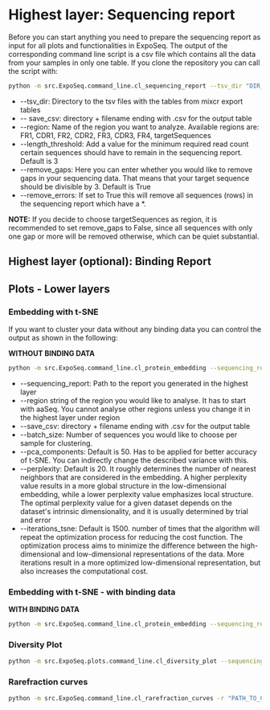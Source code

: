 # Highest layer: Sequencing report

Before you can start anything you need to prepare the sequencing report as input for all plots and functionalities in ExpoSeq. The output of the corresponding command line script is a csv file which contains all the data from your samples in only one table. If you clone the repository you can call the script with:

```bash
python -m src.ExpoSeq.command_line.cl_sequencing_report --tsv_dir "DIR_TO_TSV_FILES" --save_csv "OUTPUT_FILENAME" --region "CDR3"

```

- --tsv_dir: Directory to the tsv files with the tables from mixcr export tables
- -- save_csv: directory + filename ending with .csv for the output table
- --region: Name of the region you want to analyze. Available regions are: FR1, CDR1, FR2, CDR2, FR3, CDR3, FR4, targetSequences
- --length_threshold: Add a value for the minimum required read count certain sequences should have to remain in the sequencing report. Default is 3
- --remove_gaps: Here you can enter whether you would like to remove gaps in your sequencing data. That means that your target sequence should be divisible by 3. Default is True
- --remove_errors: If set to True this will remove all sequences (rows) in the sequencing report which have a *.

**NOTE:** If you decide to choose targetSequences as region, it is recommended to set remove_gaps to False, since all sequences with only one gap or more will be removed otherwise, which can be quiet substantial.

## Highest layer (optional): Binding Report



## Plots - Lower layers

### Embedding with t-SNE

If you want to cluster your data without any binding data you can control the output as shown in the following:

**WITHOUT BINDING DATA**

```bash
python -m src.ExpoSeq.command_line.cl_protein_embedding --sequencing_report "PATH_TO_CSV_FILE" --region "aaSeqCDR3" --save_csv "OUTPUT_FILENAME" --samples "SAMPLE_NAME1" "SAMPLE_NAME2" --batch_size 100 --pca_components 50 --perplexity 25 --iterations_tsne 252 
```

- --sequencing_report: Path to the report you generated in the highest layer
- --region string of the region you would like to analyse. It has to start with aaSeq. You cannot analyse other regions unless you change it in the highest layer under region
- --save_csv: directory + filename ending with .csv for the output table
- --batch_size: Number of sequences you would like to choose per sample for clustering.
- --pca_components: Default is 50. Has to be applied for better accuracy of t-SNE. You can indirectly change the described variance with this.
- --perplexity: Default is 20. It roughly determines the number of nearest neighbors that are considered in the embedding. A higher perplexity value results in a more global structure in the low-dimensional embedding, while a lower perplexity value emphasizes local structure. The optimal perplexity value for a given dataset depends on the dataset's intrinsic dimensionality, and it is usually determined by trial and error
- --iterations_tsne: Default is 1500. number of times that the algorithm will repeat the optimization process for reducing the cost function. The optimization process aims to minimize the difference between the high-dimensional and low-dimensional representations of the data. More iterations result in a more optimized low-dimensional representation, but also increases the computational cost.

### Embedding with t-SNE - with binding data

**WITH BINDING DATA**

```bash
python -m src.ExpoSeq.command_line.cl_protein_embedding --sequencing_report "PATH_TO_CSV_FILE" --region "aaSeqCDR3" --save_csv "OUTPUT_FILENAME" --samples "SAMPLE_NAME1" "SAMPLE_NAME2" --batch_size 100 --pca_components 50 --perplexity 25 --iterations_tsne 252 --binding_data "PATH_TO_CSV_FILE" --antigen_names "ANTIGEN1" "ANTIGEN2"
```


### Diversity Plot

```bash
python -m src.ExpoSeq.plots.command_line.cl_diversity_plot --sequencing_report "PATH_TO_CSV_FILE" --region "aaSeqCDR3" --save_csv "OUTPUT_FILENAME"
```


### Rarefraction curves

```bash
python -m src.ExpoSeq.command_line.cl_rarefraction_curves -r "PATH_TO_CSV_FILE" --region_plots "aaSeqCDR3" --save_csv "OUTPUT_FILENAME"
```

